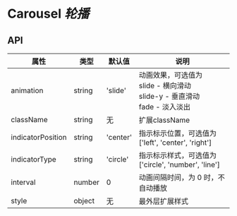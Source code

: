 # Carousel *轮播*

<example />

## API

| 属性 | 类型 | 默认值 | 说明 |
| --- | --- | --- | --- |
| animation | string | 'slide' | 动画效果，可选值为<br />slide - 横向滑动<br />slide-y - 垂直滑动<br />fade - 淡入淡出 |
| className | string | 无 | 扩展className |
| indicatorPosition | string | 'center' | 指示标示位置，可选值为 \['left', 'center', 'right'] |
| indicatorType | string | 'circle' | 指示标示样式，可选值为 \['circle', 'number', 'line'] |
| interval | number | 0 | 动画间隔时间，为 0 时，不自动播放 |
| style | object | 无 | 最外层扩展样式 |